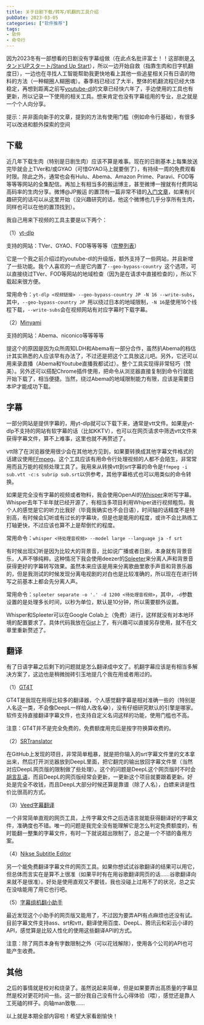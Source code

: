 ```yaml
---
title: 关于日剧下载/转写/机翻的工具介绍
pubDate: 2023-03-05
categories: ["软件推荐"]
tags:
- 软件
- 命令行
---
```


因为2023冬有一部想看的日剧没有字幕组做（在此点名批评富士！！这部剧是[スタンドUPスタート/Stand Up Start](https://www.fujitv.co.jp/stand_up_start/)），所以一边开始自救（指靠生肉和日字机翻度日），一边也在寻找人工智能帮助我更快地看上其他一些追星相关只有日语的物料的方法（一种糊圈人糊圈魂）。春季档已经过了大半，整体的机翻流程已经大体稳定，再想到距离之前写[youtube-dl](https://blog.1mether.me/2017/07/youtube-dl/)的文章已经快六年了，手边使用的工具也有更新，所以记录一下使用的相关工具。想来肯定也没有字幕组用的专业，总之就是一个个人向分享。

提示：并非面向新手的文章，提到的方法有使用门槛（例如命令行基础），有很多可以改进和额外探索的空间

## 下载

近几年下载生肉（特别是日剧生肉）应该不算是难事。现在的日剧基本上每集放送完毕就会上TVer和/或GYAO（可惜GYAO马上就要倒了），有持续一周的免费观看时限。除此之外，通常也会有Hulu、Abema、Amazon Prime、Paravi、FOD等等等等网站的全集配信。再加上有相当多的搬运博主，甚至微博一搜就有付费网站高码率的生肉分享。微博@JP搬运 的置顶有一篇非常不错的[入门文章](https://weibo.com/ttarticle/p/show?id=2309404605753704185952)，如果有兴趣研究的话可以从这里开始（没兴趣研究的话，他这个微博也几乎分享所有生肉，同样也可以在他的置顶找到）。

我自己用来下视频的工具主要是以下两个：

（1）[yt-dlp](https://github.com/yt-dlp/yt-dlp)

支持的网站：TVer、GYAO、FOD等等等等（[完整列表](https://github.com/yt-dlp/yt-dlp/blob/master/supportedsites.md)）

它是一个我之前介绍过的youtube-dl的升级版，额外支持了一些网站，并且新增了一些功能。我个人喜欢的一点是它内置了`--geo-bypass-country `这个选项，可以直接绕过TVer、FOD等网站的地域检查（因为是在请求中直接检查的），所以下载起来很方便。

常用命令：`yt-dlp <视频链接> --geo-bypass-country JP -N 16 --write-subs`，其中，`--geo-bypass-country JP `用以绕过日本的地域限制，`-N 16`是使用16个线程下载，`--write-subs`会在视频网站有对应字幕时下载字幕。

（2）[Minyami](https://github.com/Last-Order/Minyami)

支持的网站：Abema、niconico等等等等

提这个的原因是因为众所周知LDH和Abema有一部分合作，虽然扒Abema的档估计其实熟悉的人应该早有办法了，不过还是把这个工具放这儿吧。另外，它还可以用来录直播（Abema和Youtube直播我都试过）。整个工具实现得非常轻巧（赞美）。另外还可以搭配Chrome插件使用，把命令从浏览器直接复制到命令行就能开始下载了，相当便捷。当然，绕过Abema的地域限制能力有限，应该是需要日本IP才能成功下载。

## 字幕

一部分网站是提供字幕的，用yt-dlp就可以下载下来，通常是vtt文件。如果是yt-dlp不支持的网站有软字幕的话（比如KKTV），也可以在网页请求中筛选vtt文件来获得字幕文件，算不上难事，这里也就不再赘述了。

vtt除了在浏览器使用很少会在其他地方见到，如果要转换成其他字幕文件格式的话建议使用[FFmpeg](https://ffmpeg.org/)。这个工具应该有用命令行处理视频的人都不会陌生，非常常用而且万能的视频处理工具了。我用来从转换vtt到srt字幕的命令是`ffmpeg -i sub.vtt -c:s subrip sub.srt`以供参考，其他字幕格式也可以用类似的命令转换。

如果是完全没有字幕的视频或者物料，我会使用OpenAI的[Whisper](https://github.com/openai/whisper)来听写字幕。Whisper去年下半年就已经开源了，有相当多项目利用Whiper进行视频粗剪。我个人的感觉是它的听力比我好（毕竟我确实也不会日语），时间轴的话精度不是特别高，有时候会幻听或有过长的字幕块，但是也是能用的程度，或许不会比熟练工打轴更快，不过应该也算不上是帮倒忙的程度。

常用命令：`whisper <待处理音视频> --model large --language ja -f srt`

有时候出现幻听是因为比较大的背景音，比如说广播或者日剧，本身就有背景音乐，人声不够纯粹。这种情况下我会使用deezer的[Spleeter](https://github.com/deezer/spleeter)来分离人声和背景音获得更好的字幕转写效果。虽然本来应该是用来分离歌曲里歌手声音和背景乐器的，但是我测试的时候发现分离电视剧的对白也是比较准确的，所以现在在进行转写之前基本上都会先分离人声。

常用命令：`spleeter separate -o '.' -d 1200 <待处理音视频>`，其中，`-d`参数设置的是处理多长时间，以秒为单位，默认是10分钟，所以需要额外设置。

Whisper和Spleeter可以在Google Colab上（免费）进行，这样就没有对本地环境的配置要求了。具体代码我放在[Gist](https://gist.github.com/locoda/0b2197b361fea7abf51c5b0a5524705b)上了，有兴趣可以直接另存使用，就不在文章里重新赘述了。

## 翻译

有了日语字幕之后剩下的问题就是怎么翻译成中文了。机翻字幕应该是有相当多解决方案了，这边也是稍微抛砖引玉地提几个我在用或者用过的。

（1）[GT4T](https://gt4t.cn/)

GT4T是我现在用得比较多的翻译器，个人感觉翻字幕是相对准确一些的（特别是人名这一类，不会像DeepL一样给人改名😂），没有仔细研究默认的引擎是哪家。软件支持直接翻译字幕文件，也支持自定义名词这样的功能，使用门槛也不高。

注意：GT4T并不是完全免费的，免费额度用完后是按字符换算收费的。

（2）[SRTranslator](https://github.com/sinedie/SRTranslator)

在GitHub上发现的项目，非常简单粗暴，就是把你输入的srt字幕文件里的文本拿出来，然后打开浏览器放到DeepL里面，把它翻完的输出放回字幕文件里（当然对应DeepL网页版的限制做了些处理）。这个的问题是DeepL这个网页版时不时会[胡言乱语](https://weibo.com/1864422312/MqeVK2owU)，而且DeepL的网页版经常会更新，一更新这个项目就要跟着更新。好处是完全不收钱，而且DeepL大部分时候还算是靠谱（除了人名），白嫖来讲是性价比很高的方式。

（3）[Veed字幕翻译](https://www.veed.io/zh-CN/tools/subtitle-translator)

一个非常简单直观的网页工具，上传字幕文件之后选语言就能获得翻译好的字幕文件，准确度也不错。唯一的问题是我完全没有能理解它是怎么判定免费额度的，有时能翻一整集的字幕文件，有时一下就说超出限制了，总之是一个不错的备用方案。

（4）[Nikse Subtitle Editor](https://www.nikse.dk/subtitleedit/online)

另一个能免费翻译字幕文件的网页工具。如果你想试试谷歌翻译的结果可以用它，但总体而言实在是算不上很准（如果平时有在用谷歌翻译网页的话……谷歌翻译向来就不是很准）。好处是使用直观又不要钱，我也没碰上过用不了的状况，总之实在没啥能用了用它也行吧。

（5）[字幕组机翻小助手](https://tern.1c7.me/#/)

最近发现这个小助手的网页版又能用了，不过因为要弄API有点麻烦也还没有试。目前字幕文件支持ass、srt和vtt，翻译使用百度、DeepL、腾讯云和彩云小译的API，感觉算是比较人性化的使用这些翻译API的方式。

注意：除了网页本身有字数限制之外（可以花钱解除），使用各个公司的API也可能产生收费。

## 其他

之后的事情就是校对和烧录了。虽然说起来简单，但是如果要弄出高质量的字幕显然是校对更花时间一些。这一部分我自己没有什么心得体验（喂），感觉还是靠人工死磕的样子。向轴man致敬……

以上就是本期全部内容啦！希望大家看剧愉快！
